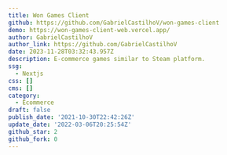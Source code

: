 ```yaml
---
title: Won Games Client
github: https://github.com/GabrielCastilhoV/won-games-client
demo: https://won-games-client-web.vercel.app/
author: GabrielCastilhoV
author_link: https://github.com/GabrielCastilhoV
date: 2023-11-28T03:32:43.957Z
description: E-commerce games similar to Steam platform.
ssg:
  - Nextjs
css: []
cms: []
category:
  - Ecommerce
draft: false
publish_date: '2021-10-30T22:42:26Z'
update_date: '2022-03-06T20:25:54Z'
github_star: 2
github_fork: 0
---
```

